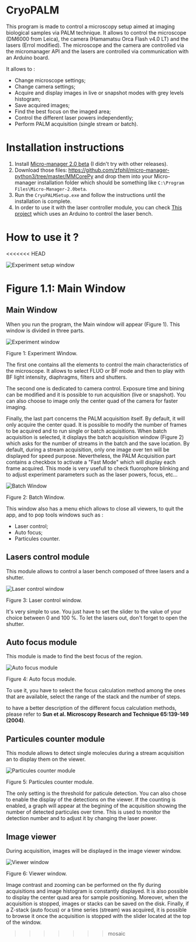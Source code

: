 # CryoPALM

This program is made to control a microscopy setup aimed at imaging biological samples via PALM technique.
It allows to control the microscope (DM6000 from Leica), the camera (Hamamatsu Orca Flash v4.0 LT) and the lasers (Errol modified).
The microscope and the camera are controlled via the micromanager API and the lasers are controlled via communication with an Arduino board.

It allows to :

- Change microscope settings;
- Change camera settings;
- Acquire and display images in live or snapshot modes with grey levels histogram;
- Save acquired images;
- Find the best focus on the imaged area;
- Control the different laser powers independently;
- Perform PALM acquisition (single stream or batch).

# Installation instructions
1. Install [Micro-manager 2.0 beta](https://valelab4.ucsf.edu/~MM/nightlyBuilds/2.0.0-beta/Windows/MMSetup_64bit_2.0.0-beta3_20171106.exe) (I didn't try with other releases).
2. Download those files: https://github.com/zfphil/micro-manager-python3/tree/master/MMCorePy and drop them into your Micro-manager installation folder which should be something like ```C:\Program Files\Micro-Manager-2.0beta```.
3. Run the ```CryoPALMSetup.exe``` and follow the instructions until the installation is complete.
4. In order to use it with the laser controller module, you can check [This project](https://github.com/DocQuantic/SerialControlAnalogOutput) which uses an Arduino to control the laser bench.

# How to use it ?
<<<<<<< HEAD

![Experiment setup window](images/MainWindow.jpg "Experiment setup window")

Figure 1.1: Main Window
=======
## Main Window
When you run the program, the Main window will appear (Figure 1). This window is divided in three parts.

![Experiment window](images/MainWindow.jpg "Experiment window")

Figure 1: Experiment Window.

The first one contains all the elements to control the main characteristics of the microscope. It allows to select FLUO or BF mode and then to play with BF light intensity, diaphragms, filters and shutters.

The second one is dedicated to camera control. Exposure time and bining can be modified and it is possible to run acquisition (live or snapshot). You can also choose to image only the center quad of the camera for faster imaging.

Finally, the last part concerns the PALM acquisition itself. By default, it will only acquire the center quad. It is possible to modify the number of frames to be acquired and to run single or batch acquisitions. When batch acquisition is selected, it displays the batch acquisition window (Figure 2) which asks for the number of streams in the batch and the save location. By default, during a stream acquisition, only one image over ten will be displayed for speed purpose. Nevertheless, the PALM Acquisition part contains a checkbox to activate a "Fast Mode" which will display each frame acquired. This mode is very usefull to check fluorophore blinking and to adjust experiment parameters such as the laser powers, focus, etc...

![Batch Window](images/Batch.jpg "Batch Window")

Figure 2: Batch Window.

This window also has a menu ehich allows to close all viewers, to quit the app, and to pop tools windows such as :

- Laser control;
- Auto focus;
- Particules counter.

## Lasers control module
This module allows to control a laser bench composed of three lasers and a shutter.

![Laser control window](images/LasersControl.jpg "Laser Control Window")

Figure 3: Laser control window.

It's very simple to use. You just have to set the slider to the value of your choice between 0 and 100 %. To let the lasers out, don't forget to open the shutter.

## Auto focus module
This module is made to find the best focus of the region.

![Auto focus module](images/AutoFocus.jpg "Auto focus module")

Figure 4: Auto focus module.

To use it, you have to select the focus calculation method among the ones that are available, select the range of the stack and the number of steps.

to have a better description of the different focus calculation methods, please refer to **Sun et al. Microscopy Research and Technique 65:139-149 (2004)**.

## Particules counter module
This module allows to detect single molecules during a stream acquisition an to display them on the viewer.

![Particules counter module](images/ParticulesCounter.jpg "Particules counter module")

Figure 5: Particules counter module.

The only setting is the threshold for paticule detection. You can also chose to enable the display of the detections on the viewer. If the counting is enabled, a graph will appear at the begining of the acquisition showing the number of detected particules over time. This is used to monitor the detection number and to adjust it by changing the laser power.

## Image viewer
During acquisition, images will be displayed in the image viewer window.

![Viewer window](images/Viewer.jpg "Viewer window")

Figure 6: Viewer window.

Image contrast and zooming can be performed on the fly during acquisitions and image histogram is constantly displayed. It is also possible to display the center quad area for sample positioning. Moreover, when the acquisition is stopped, images or stacks can be saved on the disk. Finally, if a Z-stack (auto focus) or a time series (stream) was acquired, it is possible to browse it once the acquisition is stopped with the slider located at the top of the window.
>>>>>>> mosaic
